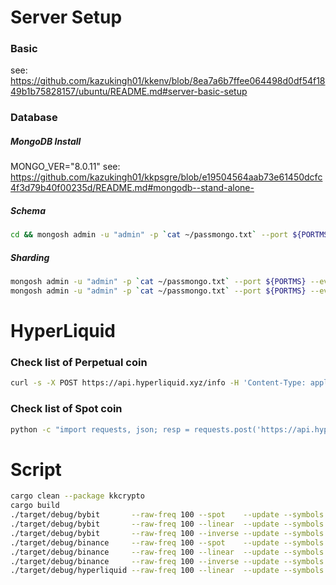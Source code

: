 # Server Setup

### Basic

see: https://github.com/kazukingh01/kkenv/blob/8ea7a6b7ffee064498d0df54f1849b1b75828157/ubuntu/README.md#server-basic-setup

### Database

##### MongoDB Install

MONGO_VER="8.0.11"
see: https://github.com/kazukingh01/kkpsgre/blob/e19504564aab73e61450dcfc4f3d79b40f00235d/README.md#mongodb--stand-alone-

##### Schema

```bash
cd && mongosh admin -u "admin" -p `cat ~/passmongo.txt` --port ${PORTMS} --eval 'load("./kkcrypto/src/db/schema.mongo.js");'
```

##### Sharding

```bash
mongosh admin -u "admin" -p `cat ~/passmongo.txt` --port ${PORTMS} --eval 'sh.enableSharding("trade");'
mongosh admin -u "admin" -p `cat ~/passmongo.txt` --port ${PORTMS} --eval 'sh.shardCollection("trade.candles_1s", {"metadata": 1});'
```

# HyperLiquid

### Check list of Perpetual coin

```bash
curl -s -X POST https://api.hyperliquid.xyz/info -H 'Content-Type: application/json' -d '{"type":"meta"}' | jq '.universe[].name'
```

### Check list of Spot coin

```bash
python -c "import requests, json; resp = requests.post('https://api.hyperliquid.xyz/info', json={'type': 'spotMeta'}).json(); id_to_token = {tok['index']: tok['name'] for tok in resp['tokens']}; pairs = [(item['name'],f\"{id_to_token[item['tokens'][0]]}/{id_to_token[item['tokens'][1]]}\") for item in resp['universe']]; [print(f'{x}: {y}') for x, y in dict(pairs).items()]"
```

# Script

```bash
cargo clean --package kkcrypto
cargo build
./target/debug/bybit       --raw-freq 100 --spot    --update --symbols BTCUSDT,ETHUSDT,XRPUSDT,BNBUSDT,SOLUSDT 
./target/debug/bybit       --raw-freq 100 --linear  --update --symbols BTCUSDT,ETHUSDT,XRPUSDT,BNBUSDT,SOLUSDT 
./target/debug/bybit       --raw-freq 100 --inverse --update --symbols BTCUSD,ETHUSD,XRPUSD,SOLUSD             
./target/debug/binance     --raw-freq 100 --spot    --update --symbols BTCUSDT,ETHUSDT,XRPUSDT,BNBUSDT,SOLUSDT 
./target/debug/binance     --raw-freq 100 --linear  --update --symbols BTCUSDT,ETHUSDT,XRPUSDT,BNBUSDT,SOLUSDT 
./target/debug/binance     --raw-freq 100 --inverse --update --symbols BTCUSD_PERP,ETHUSD_PERP,XRPUSD_PERP,BNBUSD_PERP,SOLUSD_PERP 
./target/debug/hyperliquid --raw-freq 100 --linear  --update --symbols BTC,ETH,XRP,BNB,SOL,HYPE 
```
